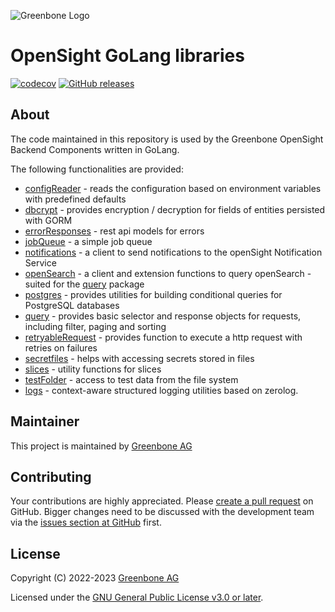 ![Greenbone Logo](https://www.greenbone.net/wp-content/uploads/gb_new-logo_horizontal_rgb_small.png)

# OpenSight GoLang libraries

[![codecov](https://codecov.io/gh/greenbone/opensight-golang-libraries/graph/badge.svg?token=n6yUi6Cnmx)](https://codecov.io/gh/greenbone/opensight-golang-libraries)
[![GitHub releases](https://img.shields.io/github/release/greenbone/opensight-golang-libraries.svg)](https://github.com/greenbone/opensight-golang-libraries/releases)

## About

The code maintained in this repository is used by the Greenbone OpenSight Backend Components written in GoLang.

The following functionalities are provided:
* [configReader](pkg/configReader/README.md) - reads the configuration based on environment variables with predefined defaults
* [dbcrypt](pkg/dbcrypt/README.md) - provides encryption / decryption for fields of entities persisted with GORM
* [errorResponses](pkg/errorResponses/README.md) - rest api models for errors
* [jobQueue](pkg/jobQueue/README.md) - a simple job queue
* [notifications](pkg/notifications/README.md) - a client to send notifications to the openSight Notification Service 
* [openSearch](pkg/openSearch/README.md) - a client and extension functions to query openSearch - suited for the [query](pkg/query/README.md) package
* [postgres](pkg/postgres/README.md) - provides utilities for building conditional queries for PostgreSQL databases
* [query](pkg/query/README.md) - provides basic selector and response objects for requests, including filter, paging and sorting
* [retryableRequest](pkg/retryableRequest/README.md) - provides function to execute a http request with retries on failures
* [secretfiles](pkg/secretfiles/README.md) - helps with accessing secrets stored in files
* [slices](pkg/slices/README.md) - utility functions for slices
* [testFolder](pkg/testFolder/README.md) - access to test data from the file system
* [logs](pkg/logs/README.md) - context-aware structured logging utilities based on zerolog.

## Maintainer

This project is maintained by [Greenbone AG][Greenbone AG]

## Contributing

Your contributions are highly appreciated. Please
[create a pull request](https://github.com/greenbone/opensight-golang-libraries/pulls)
on GitHub. Bigger changes need to be discussed with the development team via the
[issues section at GitHub](https://github.com/greenbone/opensight-golang-libraries/issues)
first.

## License

Copyright (C) 2022-2023 [Greenbone AG][Greenbone AG]

Licensed under the [GNU General Public License v3.0 or later](LICENSE).

[Greenbone AG]: https://www.greenbone.net/
